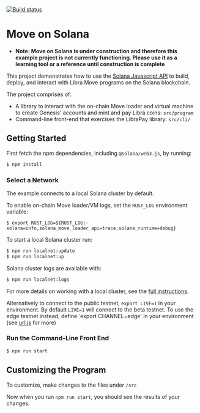 [![Build status][travis-image]][travis-url]

[travis-image]: https://api.travis-ci.org/solana-labs/example-move.svg?branch=master
[travis-url]: https://travis-ci.org/solana-labs/example-move

# Move on Solana

* **Note: Move on Solana is under construction and therefore this example project is not currently functioning.  Please use it as a learning tool or a reference until construction is complete**

This project demonstrates how to use the [Solana Javascript API](https://github.com/solana-labs/solana-web3.js)
to build, deploy, and interact with Libra Move programs on the Solana blockchain.

The project comprises of:

* A library to interact with the on-chain Move loader and virtual machine to create Genesis' accounts and mint and pay Libra coins: `src/program`
* Command-line front-end that exercises the LibraPay library: `src/cli/`

## Getting Started

First fetch the npm dependencies, including `@solana/web3.js`, by running:
```sh
$ npm install
```

### Select a Network

The example connects to a local Solana cluster by default.

To enable on-chain Move loader/VM logs, set the `RUST_LOG` environment variable:

`$ export RUST_LOG=${RUST_LOG:-solana=info,solana_move_loader_api=trace,solana_runtime=debug}`

To start a local Solana cluster run:
```bash
$ npm run localnet:update
$ npm run localnet:up
```

Solana cluster logs are available with:
```bash
$ npm run localnet:logs
```

For more details on working with a local cluster, see the [full instructions](https://github.com/solana-labs/solana-web3.js#local-network).

Alternatively to connect to the public testnet, `export LIVE=1` in your
environment.  By default `LIVE=1` will connect to the
beta testnet.  To use the edge testnet instead, define `export CHANNEL=edge' in
your environment (see [url.js](https://github.com/solana-labs/solana/tree/master/urj.js) for more)

### Run the Command-Line Front End

```sh
$ npm run start
```

## Customizing the Program
To customize, make changes to the files under `/src`

Now when you run `npm run start`, you should see the results of your changes.

